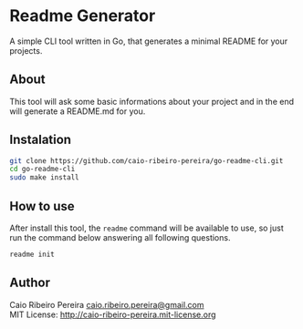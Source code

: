 # Readme Generator

A simple CLI tool written in Go, that generates a minimal README for your projects.

## About

This tool will ask some basic informations about your project and in the end will generate a README.md for you.

## Instalation

``` bash
git clone https://github.com/caio-ribeiro-pereira/go-readme-cli.git
cd go-readme-cli
sudo make install
```

## How to use

After install this tool, the `readme` command will be available to use, so just run the command below answering all following questions. 

``` bash
readme init
```

## Author

Caio Ribeiro Pereira <caio.ribeiro.pereira@gmail.com>  
MIT License: http://caio-ribeiro-pereira.mit-license.org